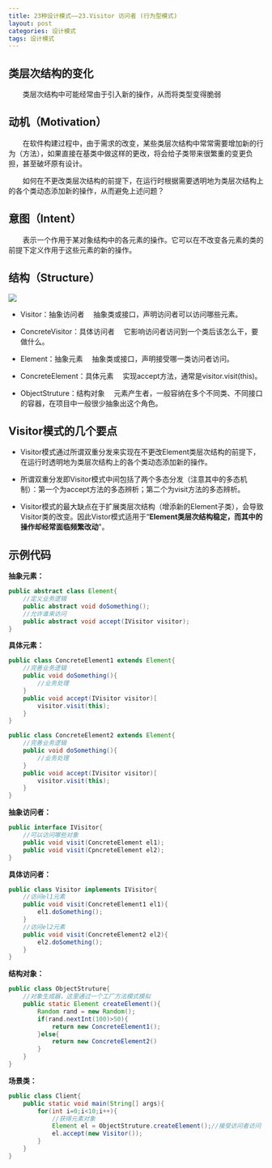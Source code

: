 ```yaml
---
title: 23种设计模式——23.Visitor 访问者 (行为型模式)
layout: post
categories: 设计模式
tags: 设计模式
---
```

## 类层次结构的变化
&emsp;&emsp;类层次结构中可能经常由于引入新的操作，从而将类型变得脆弱

## 动机（Motivation）

&emsp;&emsp;在软件构建过程中，由于需求的改变，某些类层次结构中常常需要增加新的行为（方法），如果直接在基类中做这样的更改，将会给子类带来很繁重的变更负担，甚至破坏原有设计。

&emsp;&emsp;如何在不更改类层次结构的前提下，在运行时根据需要透明地为类层次结构上的各个类动态添加新的操作，从而避免上述问题？

## 意图（Intent）

&emsp;&emsp;表示一个作用于某对象结构中的各元素的操作。它可以在不改变各元素的类的前提下定义作用于这些元素的新的操作。

## 结构（Structure）
![](https://i.imgur.com/HNj8WwJ.jpg)
- Visitor：抽象访问者
&emsp;抽象类或接口，声明访问者可以访问哪些元素。

- ConcreteVisitor：具体访问者
&emsp;它影响访问者访问到一个类后该怎么干，要做什么。

- Element：抽象元素
&emsp;抽象类或接口，声明接受哪一类访问者访问。

- ConcreteElement：具体元素
&emsp;实现accept方法，通常是visitor.visit(this)。

- ObjectStruture：结构对象
&emsp;元素产生者，一般容纳在多个不同类、不同接口的容器，在项目中一般很少抽象出这个角色。
## Visitor模式的几个要点

- Visitor模式通过所谓双重分发来实现在不更改Element类层次结构的前提下，在运行时透明地为类层次结构上的各个类动态添加新的操作。

- 所谓双重分发即Visitor模式中间包括了两个多态分发（注意其中的多态机制）：第一个为accept方法的多态辨析；第二个为visit方法的多态辨析。

- Visitor模式的最大缺点在于扩展类层次结构（增添新的Element子类），会导致Visitor类的改变。因此Vistor模式适用于“**Element类层次结构稳定，而其中的操作却经常面临频繁改动**"。

## 示例代码

**抽象元素：**
```java
public abstract class Element{
	//定义业务逻辑
	public abstract void doSomething();
	//允许谁来访问
	public abstract void accept(IVisitor visitor);
}
```
**具体元素：**
```java
public class ConcreteElement1 extends Element{
	//完善业务逻辑
	public void doSomething(){
		//业务处理
	}
	public void accept(IVisitor visitor)[
		visitor.visit(this);
	}
}

public class ConcreteElement2 extends Element{
	//完善业务逻辑
	public void doSomething(){
		//业务处理
	}
	public void accept(IVisitor visitor)[
		visitor.visit(this);
	}
}
```
**抽象访问者：**
```java
public interface IVisitor{
	//可以访问哪些对象
	public void visit(ConcreteElement el1);
	public void visit(CpncreteElement el2);
}
```
**具体访问者：**
```java
public class Visitor implements IVisitor{
	//访问el1元素
	public void visit(ConcreteElement1 el1){
		el1.doSomething();
	}
	//访问el2元素
	public void visit(ConcreteElement2 el2){
		el2.doSomething();
	}
}	
```
**结构对象：**
```java
public class ObjectStruture{
	//对象生成器，这里通过一个工厂方法模式模拟
	public static Element createElement(){
		Random rand = new Random();
		if(rand.nextInt(100)>50){
			return new ConcreteElement1();
		}else{
			return new ConcreteElement2()
		}
	}
}
```
**场景类：**
```java
public class Client{
	public static void main(String[] args){
		for(int i=0;i<10;i++){
			//获得元素对象
			Element el = ObjectStruture.createElement();//接受访问者访问
			el.accept(new Visitor());		
		}
	}
}
```